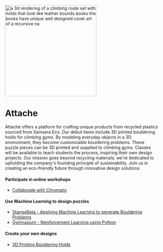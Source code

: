

<img src="https://github.com/opensource-rant/project-attache/assets/82001325/62304a28-daf4-46a6-9db6-305c0489d609" alt="a 3d rendering of a climbing route set with holds that look like leather bounds books  the books have unique well designed cover art of a recursive na" width="300">


# Attache
Attaché offers a platform for crafting unique products from recycled plastics sourced from Samsara Eco. Our debut items include 3D printed bouldering holds for climbing gyms. By modeling everyday objects in a 3D environment, they become customizable bouldering problems. These puzzle pieces can be 3D printed and supplied to climbing gyms. Classes will be available to teach students the process, inspiring their own design projects. Our mission goes beyond recycling materials; we're dedicated to upholding the company's founding principle of sustainability. Join us in creating an eco-friendly future through innovative design solutions.
#### Participate in online workshops

- [Collaborate with Chromatic](https://www.chromatic.com/)


#### Use Machine Learning to design puzzles

- [StangeBeta - Applying Machine Learning to generate Bouldering Problems](https://arxiv.org/abs/1110.0532)
- [Gymnasium - Reinforcement Learning using Python](https://gymnasium.farama.org/)

#### Create your own designs

- [3D Printing Bouldering Holds](https://www.instructables.com/Use-3d-Printing-to-Cast-Climbing-Holds-or-Anything/)
